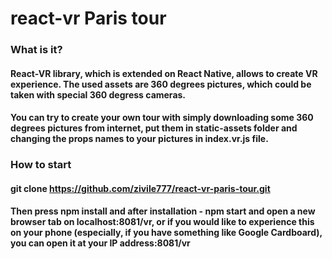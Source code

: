 # react-vr Paris tour

### What is it?

#### React-VR library, which is extended on React Native, allows to create VR experience. The used assets are 360 degrees pictures, which could be taken with special 360 degress cameras. 
#### You can try to create your own tour with simply downloading some 360 degrees pictures from internet, put them in static-assets folder and changing the props names to your pictures in index.vr.js file.

### How to start

#### git clone https://github.com/zivile777/react-vr-paris-tour.git

#### Then press npm install and after installation - npm start and open a new browser tab on localhost:8081/vr, or if you would like to experience this on your phone (especially, if you have something like Google Cardboard), you can open it at your IP address:8081/vr
